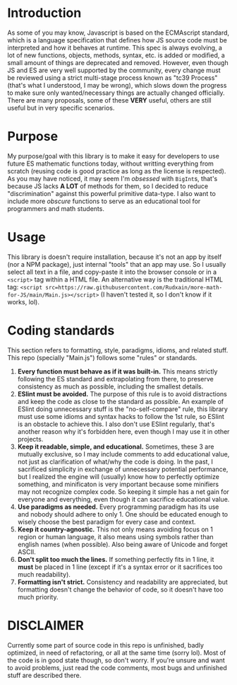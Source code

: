 # Introduction
As some of you may know, Javascript is based on the ECMAscript standard, which is a language specification that defines how JS source code must be interpreted and how it behaves at runtime. This spec is always evolving, a lot of new functions, objects, methods, syntax, etc. is added or modified, a small amount of things are deprecated and removed. However, even though JS and ES are very well supported by the community, every change must be reviewed using a strict multi-stage process known as "tc39 Process" (that's what I understood, I may be wrong), which slows down the progress to make sure only wanted/necessary things are actually changed officially. There are many proposals, some of these **VERY** useful, others are still useful but in very specific scenarios.

# Purpose
My purpose/goal with this library is to make it easy for developers to use future ES mathematic functions today, without writting everything from scratch (reusing code is good practice as long as the license is respected). As you may have noticed, it may seem I'm *obsessed* with `BigInt`s, that's because JS lacks **A LOT** of methods for them, so I decided to reduce "discrimination" against this powerful primitive data-type. I also want to include more *obscure* functions to serve as an educational tool for programmers and math students.

# Usage
This library is doesn't require installation, because it's not an app by itself (nor a NPM package), just internal "tools" that an app may use. So I usually select all text in a file, and copy-paste it into the browser console or in a `<script>` tag within a HTML file. An alternative way is the traditional HTML tag: `<script src=https://raw.githubusercontent.com/Rudxain/more-math-for-JS/main/Main.js></script>` (I haven't tested it, so I don't know if it works, lol).

# Coding standards
This section refers to formatting, style, paradigms, idioms, and related stuff. This repo (specially "Main.js") follows some "rules" or standards.
1. **Every function must behave as if it was built-in.** This means strictly following the ES standard and extrapolating from there, to preserve consistency as much as possible, including the smallest details.
2. **ESlint must be avoided.** The purpose of this rule is to avoid distractions and keep the code as close to the standard as possible. An example of ESlint doing unnecessary stuff is the "no-self-compare" rule, this library must use some idioms and syntax hacks to follow the 1st rule, so ESlint is an obstacle to achieve this. I also don't use ESlint regularly, that's another reason why it's forbidden here, even though I may use it in other projects.
3. **Keep it readable, simple, and educational.** Sometimes, these 3 are mutually exclusive, so I may include comments to add educational value, not just as clarification of what/why the code is doing. In the past, I sacrificed simplicity in exchange of unnecessary potential performance, but I realized the engine will (usually) know how to perfectly optimize something, and minificaton is very important because some minifiers may not recognize complex code. So keeping it simple has a net gain for everyone and everything, even though it can sacrifice educational value.
4. **Use paradigms as needed.** Every programming paradigm has its use and nobody should adhere to only 1. One should be educated enough to wisely choose the best paradigm for every case and context.
5. **Keep it country-agnostic.** This not only means avoiding focus on 1 region or human language, it also means using symbols rather than english names (when possible). Also being aware of Unicode and forget ASCII.
6. **Don't split too much the lines.** If something perfectly fits in 1 line, it **must** be placed in 1 line (except if it's a syntax error or it sacrifices too much readability).
7. **Formatting isn't strict.** Consistency and readability are appreciated, but formatting doesn't change the behavior of code, so it doesn't have too much priority.

# DISCLAIMER
Currently some part of source code in this repo is unfinished, badly optimized, in need of refactoring, or all at the same time (sorry lol). Most of the code is in good state though, so don't worry. If you're unsure and want to avoid problems, just read the code comments, most bugs and unfinished stuff are described there.

